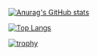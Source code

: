 [![Anurag's GitHub stats](https://github-readme-stats.vercel.app/api?username=Axi404&text_color=000&icon_color=000&bg_color=0,ea6161,ffc64d,fffc4d,52fa5a)](https://github.com/anuraghazra/github-readme-stats)

[![Top Langs](https://github-readme-stats.vercel.app/api/top-langs/?username=Axi404&text_color=000&icon_color=000&bg_color=0,ea6161,ffc64d,fffc4d,52fa5a)](https://github.com/anuraghazra/github-readme-stats)

[![trophy](https://github-profile-trophy.vercel.app/?username=Axi404&theme=onedark)](https://github.com/ryo-ma/github-profile-trophy)
